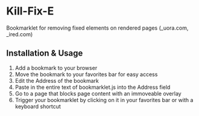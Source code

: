 # Kill-Fix-E
Bookmarklet for removing fixed elements on rendered pages (_uora.com, _ired.com)

## Installation & Usage
1. Add a bookmark to your browser
2. Move the bookmark to your favorites bar for easy access
3. Edit the Address of the bookmark
4. Paste in the entire text of bookmarklet.js into the Address field
5. Go to a page that blocks page content with an immoveable overlay
6. Trigger your bookmarklet by clicking on it in your favorites bar or with a keyboard shortcut
